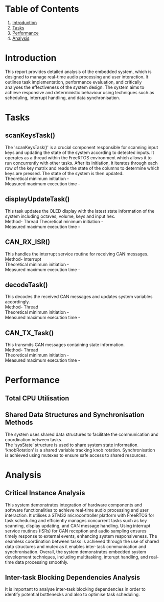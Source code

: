
# Table of Contents

1. [Introduction](#introduction)
2. [Tasks](#tasks)
3. [Performance](#performance)
4. [Analysis](#analysis)

# Introduction
This report provides detailed analysis of the embedded system, which is designed to manage real-time audio processing and user interaction. It outlines task implementation, performance evaluation, and critically analyses the effectiveness of the system design. The system aims to achieve responsive and deterministic behaviour using techniques such as scheduling, interrupt handling, and data synchronisation.

# Tasks
## scanKeysTask()
The 'scanKeysTask()' is a crucial component responsible for scanning input keys and updating the state of the system according to detected inputs. It operates as a thread within the FreeRTOS environment which allows it to run concurrently with other tasks. After its initiation, it iterates through each row of the key matrix and reads the state of the columns to determine which keys are pressed. The state of the system is then updated.     
Theoretical minimum initiation -     
Measured maximum execution time - 

## displayUpdateTask()
This task updates the OLED display with the latest state information of the system including octaves, volume, keys and input hex.     
Method- Thread 
Theoretical minimum initiation -     
Measured maximum execution time -  

## CAN_RX_ISR()
This handles the interrupt service routine for receiving CAN messages.    
Method- Interrupt     
Theoretical minimum initiation -     
Measured maximum execution time -    

## decodeTask()
This decodes the received CAN messages and updates system variables accordingly.    
Method- Thread     
Theoretical minimum initiation -     
Measured maximum execution time -    

## CAN_TX_Task()
This transmits CAN messages containing state information.     
Method- Thread     
Theoretical minimum initiation -      
Measured maximum execution time -     

# Performance
## Total CPU Utilisation

## Shared Data Structures and Synchronisation Methods
The system uses shared data structures to facilitate the communication and coordination between tasks.      
The ‘sysState’ structure is used to share system state information. ‘knobRotation’ is a shared variable tracking knob rotation.       Synchronisation is achieved using mutexes to ensure safe access to shared resources.    

# Analysis
## Critical Instance Analysis
This system demonstrates integration of hardware components and software functionalities to achieve real-time audio processing and user interaction. It utilises a STM32 microcontroller platform with FreeRTOS for task scheduling and efficiently manages concurrent tasks such as key scanning, display updating, and CAN message handling. Using interrupt service routines (ISRs) for CAN reception and audio sampling ensures timely response to external events, enhancing system responsiveness. The seamless coordination between tasks is achieved through the use of shared data structures and mutex as it enables inter-task communication and synchronisation. Overall, the system demonstrates embedded system development techniques, including multitasking, interupt handling, and real-time data processing smoothly.

## Inter-task Blocking Dependencies Analysis

It is important to analyse inter-task blocking dependencies in order to identify potential bottlenecks and also to optimise task scheduling. 
